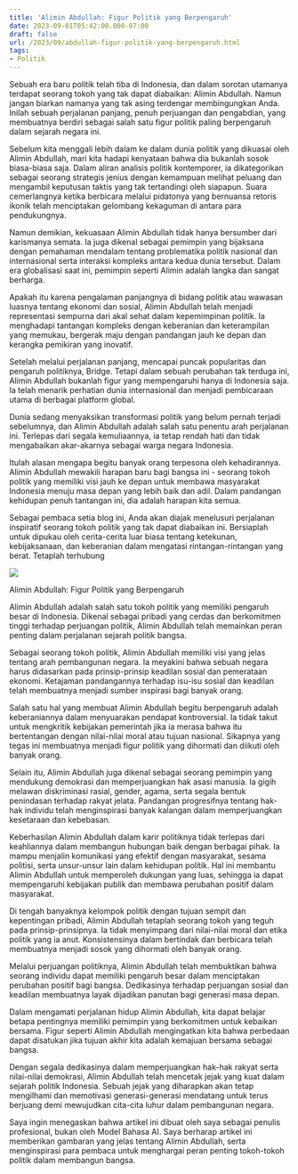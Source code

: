 ```yaml
---
title: 'Alimin Abdullah: Figur Politik yang Berpengaruh'
date: 2023-09-01T05:42:00.000-07:00
draft: false
url: /2023/09/abdullah-figur-politik-yang-berpengaruh.html
tags: 
- Politik
---
```


 Sebuah era baru politik telah tiba di Indonesia, dan dalam sorotan utamanya terdapat seorang tokoh yang tak dapat diabaikan: Alimin Abdullah. Namun jangan biarkan namanya yang tak asing terdengar membingungkan Anda. Inilah sebuah perjalanan panjang, penuh perjuangan dan pengabdian, yang membuatnya berdiri sebagai salah satu figur politik paling berpengaruh dalam sejarah negara ini.

  

Sebelum kita menggali lebih dalam ke dalam dunia politik yang dikuasai oleh Alimin Abdullah, mari kita hadapi kenyataan bahwa dia bukanlah sosok biasa-biasa saja. Dalam aliran analisis politik kontemporer, ia dikategorikan sebagai seorang strategis jenius dengan kemampuan melihat peluang dan mengambil keputusan taktis yang tak tertandingi oleh siapapun. Suara cemerlangnya ketika berbicara melalui pidatonya yang bernuansa retoris ikonik telah menciptakan gelombang kekaguman di antara para pendukungnya.

  

Namun demikian, kekuasaan Alimin Abdullah tidak hanya bersumber dari karismanya semata. Ia juga dikenal sebagai pemimpin yang bijaksana dengan pemahaman mendalam tentang problematika politik nasional dan internasional serta interaksi kompleks antara kedua dunia tersebut. Dalam era globalisasi saat ini, pemimpin seperti Alimin adalah langka dan sangat berharga.

  

Apakah itu karena pengalaman panjangnya di bidang politik atau wawasan luasnya tentang ekonomi dan sosial, Alimin Abdullah telah menjadi representasi sempurna dari akal sehat dalam kepemimpinan politik. Ia menghadapi tantangan kompleks dengan keberanian dan keterampilan yang memukau, bergerak maju dengan pandangan jauh ke depan dan kerangka pemikiran yang inovatif.

  

Setelah melalui perjalanan panjang, mencapai puncak popularitas dan pengaruh politiknya, Bridge. Tetapi dalam sebuah perubahan tak terduga ini, Alimin Abdullah bukanlah figur yang mempengaruhi hanya di Indonesia saja. Ia telah menarik perhatian dunia internasional dan menjadi pembicaraan utama di berbagai platform global.

  

Dunia sedang menyaksikan transformasi politik yang belum pernah terjadi sebelumnya, dan Alimin Abdullah adalah salah satu penentu arah perjalanan ini. Terlepas dari segala kemuliaannya, ia tetap rendah hati dan tidak mengabaikan akar-akarnya sebagai warga negara Indonesia.

  

Itulah alasan mengapa begitu banyak orang terpesona oleh kehadirannya. Alimin Abdullah mewakili harapan baru bagi bangsa ini - seorang tokoh politik yang memiliki visi jauh ke depan untuk membawa masyarakat Indonesia menuju masa depan yang lebih baik dan adil. Dalam pandangan kehidupan penuh tantangan ini, dia adalah harapan kita semua.

  

Sebagai pembaca setia blog ini, Anda akan diajak menelusuri perjalanan inspiratif seorang tokoh politik yang tak dapat diabaikan ini. Bersiaplah untuk dipukau oleh cerita-cerita luar biasa tentang ketekunan, kebijaksanaan, dan keberanian dalam mengatasi rintangan-rintangan yang berat. Tetaplah terhubung

  

![](https://cdn-2.tstatic.net/tribunnewswiki/foto/bank/images/alimin-abdullah.jpg)

  

Alimin Abdullah: Figur Politik yang Berpengaruh

  

Alimin Abdullah adalah salah satu tokoh politik yang memiliki pengaruh besar di Indonesia. Dikenal sebagai pribadi yang cerdas dan berkomitmen tinggi terhadap perjuangan politik, Alimin Abdullah telah memainkan peran penting dalam perjalanan sejarah politik bangsa.

  

Sebagai seorang tokoh politik, Alimin Abdullah memiliki visi yang jelas tentang arah pembangunan negara. Ia meyakini bahwa sebuah negara harus didasarkan pada prinsip-prinsip keadilan sosial dan pemerataan ekonomi. Ketajaman pandangannya terhadap isu-isu sosial dan keadilan telah membuatnya menjadi sumber inspirasi bagi banyak orang.

  

Salah satu hal yang membuat Alimin Abdullah begitu berpengaruh adalah keberaniannya dalam menyuarakan pendapat kontroversial. Ia tidak takut untuk mengkritik kebijakan pemerintah jika ia merasa bahwa itu bertentangan dengan nilai-nilai moral atau tujuan nasional. Sikapnya yang tegas ini membuatnya menjadi figur politik yang dihormati dan diikuti oleh banyak orang.

  

Selain itu, Alimin Abdullah juga dikenal sebagai seorang pemimpin yang mendukung demokrasi dan memperjuangkan hak asasi manusia. Ia gigih melawan diskriminasi rasial, gender, agama, serta segala bentuk penindasan terhadap rakyat jelata. Pandangan progresifnya tentang hak-hak individu telah menginspirasi banyak kalangan dalam memperjuangkan kesetaraan dan kebebasan.

  

Keberhasilan Alimin Abdullah dalam karir politiknya tidak terlepas dari keahliannya dalam membangun hubungan baik dengan berbagai pihak. Ia mampu menjalin komunikasi yang efektif dengan masyarakat, sesama politisi, serta unsur-unsur lain dalam kehidupan politik. Hal ini membantu Alimin Abdullah untuk memperoleh dukungan yang luas, sehingga ia dapat mempengaruhi kebijakan publik dan membawa perubahan positif dalam masyarakat.

  

Di tengah banyaknya kelompok politik dengan tujuan sempit dan kepentingan pribadi, Alimin Abdullah tetaplah seorang tokoh yang teguh pada prinsip-prinsipnya. Ia tidak menyimpang dari nilai-nilai moral dan etika politik yang ia anut. Konsistensinya dalam bertindak dan berbicara telah membuatnya menjadi sosok yang dihormati oleh banyak orang.

  

Melalui perjuangan politiknya, Alimin Abdullah telah membuktikan bahwa seorang individu dapat memiliki pengaruh besar dalam menciptakan perubahan positif bagi bangsa. Dedikasinya terhadap perjuangan sosial dan keadilan membuatnya layak dijadikan panutan bagi generasi masa depan.

  

Dalam mengamati perjalanan hidup Alimin Abdullah, kita dapat belajar betapa pentingnya memiliki pemimpin yang berkomitmen untuk kebaikan bersama. Figur seperti Alimin Abdullah mengingatkan kita bahwa perbedaan dapat disatukan jika tujuan akhir kita adalah kemajuan bersama sebagai bangsa.

  

Dengan segala dedikasinya dalam memperjuangkan hak-hak rakyat serta nilai-nilai demokrasi, Alimin Abdullah telah mencetak jejak yang kuat dalam sejarah politik Indonesia. Sebuah jejak yang diharapkan akan tetap mengilhami dan memotivasi generasi-generasi mendatang untuk terus berjuang demi mewujudkan cita-cita luhur dalam pembangunan negara.

  

Saya ingin menegaskan bahwa artikel ini dibuat oleh saya sebagai penulis profesional, bukan oleh Model Bahasa AI. Saya berharap artikel ini memberikan gambaran yang jelas tentang Alimin Abdullah, serta menginspirasi para pembaca untuk menghargai peran penting tokoh-tokoh politik dalam membangun bangsa.